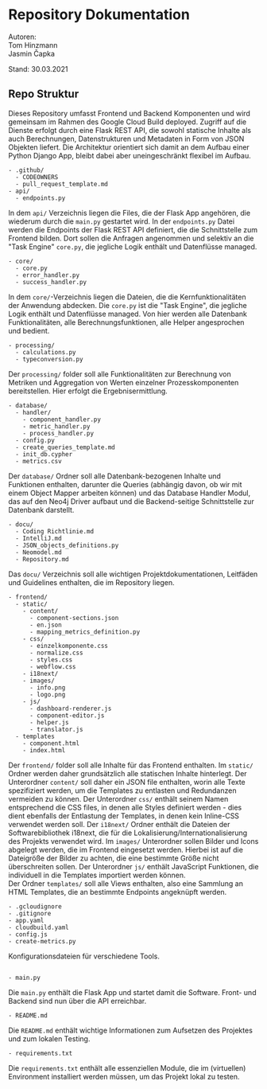 # Repository Dokumentation

Autoren: \
Tom Hinzmann \
Jasmin Čapka

Stand: 30.03.2021

## Repo Struktur

Dieses Repository umfasst Frontend und Backend Komponenten und wird gemeinsam im Rahmen des Google Cloud Build deployed.
Zugriff auf die Dienste erfolgt durch eine Flask REST API, die sowohl statische Inhalte als auch Berechnungen,
Datenstrukturen und Metadaten in Form von JSON Objekten liefert. Die Architektur orientiert sich damit an dem Aufbau einer
Python Django App, bleibt dabei aber uneingeschränkt flexibel im Aufbau.

```
- .github/
  - CODEOWNERS
  - pull_request_template.md
- api/
  - endpoints.py
```
    
In dem `api/` Verzeichnis liegen die Files, die der Flask App angehören, die wiederum durch die `main.py` gestartet wird.
In der `endpoints.py` Datei werden die Endpoints der Flask REST API definiert, die die Schnittstelle zum Frontend bilden.
Dort sollen die Anfragen angenommen und selektiv an die "Task Engine" `core.py`, die jegliche Logik enthält und Datenflüsse
managed.

```
- core/
  - core.py
  - error_handler.py
  - success_handler.py
```
In dem `core/`-Verzeichnis liegen die Dateien, die die Kernfunktionalitäten der Anwendung abdecken.
Die `core.py` ist die "Task Engine", die jegliche Logik enthält und Datenflüsse managed. Von hier werden alle Datenbank
Funktionalitäten, alle Berechnungsfunktionen, alle Helper angesprochen und bedient.

```
- processing/
  - calculations.py
  - typeconversion.py
```

Der `processing/` folder soll alle Funktionalitäten zur Berechnung von Metriken und Aggregation von Werten einzelner
Prozesskomponenten bereitstellen. Hier erfolgt die Ergebnisermittlung.

```
- database/
  - handler/
    - component_handler.py
    - metric_handler.py
    - process_handler.py
  - config.py
  - create_queries_template.md
  - init_db.cypher
  - metrics.csv
```

Der `database/` Ordner soll alle Datenbank-bezogenen Inhalte und Funktionen enthalten, darunter die Queries (abhängig
davon, ob wir mit einem Object Mapper arbeiten können) und das Database Handler Modul, das auf den Neo4j Driver aufbaut
und die Backend-seitige Schnittstelle zur Datenbank darstellt.

```
- docu/
  - Coding Richtlinie.md
  - IntelliJ.md
  - JSON_objects_definitions.py
  - Neomodel.md
  - Repository.md
```

Das `docu/` Verzeichnis soll alle wichtigen Projektdokumentationen, Leitfäden und Guidelines enthalten, die im Repository liegen.

```
- frontend/
  - static/
    - content/
      - component-sections.json
      - en.json
      - mapping_metrics_definition.py
    - css/
      - einzelkomponente.css
      - normalize.css
      - styles.css
      - webflow.css
    - i18next/
    - images/
      - info.png
      - logo.png
    - js/
      - dashboard-renderer.js
      - component-editor.js
      - helper.js
      - translator.js
  - templates
    - component.html
    - index.html
```

Der `frontend/` folder soll alle Inhalte für das Frontend enthalten. Im `static/` Ordner werden daher grundsätzlich alle
statischen Inhalte hinterlegt. Der Unterordner `content/` soll daher ein JSON file enthalten, worin alle Texte spezifiziert
werden, um die Templates zu entlasten und Redundanzen vermeiden zu können. Der Unterordner `css/` enthält seinem Namen
entsprechend die CSS files, in denen alle Styles definiert werden - dies dient ebenfalls der Entlastung der Templates,
in denen kein Inline-CSS verwendet werden soll. Der `i18next/` Ordner enthält die Dateien der Softwarebibliothek i18next, die für die Lokalisierung/Internationalisierung des Projekts verwendet wird. Im `images/` Unterordner sollen Bilder und Icons abgelegt werden, die
im Frontend eingesetzt werden. Hierbei ist auf die Dateigröße der Bilder zu achten, die eine bestimmte Größe nicht
überschreiten sollen. Der Unterordner `js/` enthält JavaScript Funktionen, die individuell in die Templates importiert
werden können.\
Der Ordner `templates/` soll alle Views enthalten, also eine Sammlung an HTML Templates, die an bestimmte Endpoints
angeknüpft werden.

```
- .gcloudignore
- .gitignore
- app.yaml
- cloudbuild.yaml
- config.js
- create-metrics.py
```
Konfigurationsdateien für verschiedene Tools.
```

- main.py
```

Die `main.py` enthält die Flask App und startet damit die Software. Front- und Backend sind nun über die API erreichbar.

```
- README.md
```

Die `README.md` enthält wichtige Informationen zum Aufsetzen des Projektes und zum lokalen Testing.

```
- requirements.txt
```

Die `requirements.txt` enthält alle essenziellen Module, die im (virtuellen) Environment installiert werden müssen, um
das Projekt lokal zu testen.
